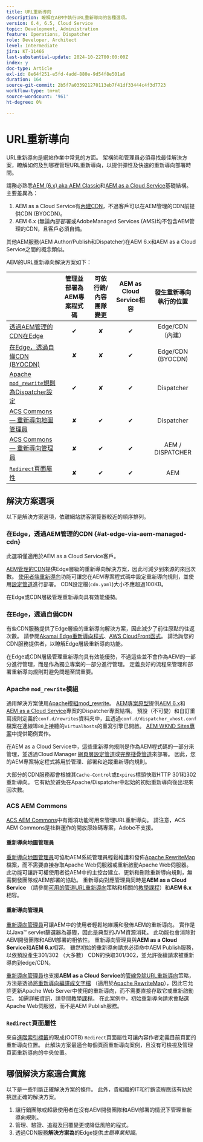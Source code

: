 ```yaml
---
title: URL重新導向
description: 瞭解在AEM中執行URL重新導向的各種選項。
version: 6.4, 6.5, Cloud Service
topic: Development, Administration
feature: Operations, Dispatcher
role: Developer, Architect
level: Intermediate
jira: KT-11466
last-substantial-update: 2024-10-22T00:00:00Z
index: y
doc-type: Article
exl-id: 8e64f251-e5fd-4add-880e-9d54f8e501a6
duration: 164
source-git-commit: 2b5f7a033921270113eb7f41df33444c4f3d7723
workflow-type: tm+mt
source-wordcount: '961'
ht-degree: 0%

---
```


# URL重新導向

URL重新導向是網站作業中常見的方面。 架構師和管理員必須尋找最佳解決方案，瞭解如何及到哪裡管理URL重新導向，以提供彈性及快速的重新導向部署時間。

請務必熟悉[AEM (6.x) aka AEM Classic](https://experienceleague.adobe.com/en/docs/experience-manager-learn/dispatcher-tutorial/chapter-2)和[AEM as a Cloud Service](https://experienceleague.adobe.com/en/docs/experience-manager-cloud-service/content/overview/architecture)基礎結構。 主要差異為：

1. AEM as a Cloud Service有[內建CDN](https://experienceleague.adobe.com/en/docs/experience-manager-cloud-service/content/implementing/content-delivery/cdn)，不過客戶可以在AEM管理的CDN前提供CDN (BYOCDN)。
1. AEM 6.x (無論內部部署或AdobeManaged Services (AMS)均不包含AEM管理的CDN，且客戶必須自備。

其他AEM服務(AEM Author/Publish和Dispatcher)在AEM 6.x和AEM as a Cloud Service之間的概念類似。

AEM的URL重新導向解決方案如下：

|                                                   | 管理並部署為AEM專案程式碼 | 可依行銷/內容團隊變更 | AEM as Cloud Service相容 | 發生重新導向執行的位置 |
|---------------------------------------------------|:-----------------------:|:---------------------:|:---------------------:| :---------------------:|
| [透過AEM管理的CDN在Edge](#at-edge-via-aem-managed-cdn) | ✔ | ✘ | ✔ | Edge/CDN （內建） |
| [在Edge，透過自備CDN (BYOCDN)](#at-edge-via-bring-your-own-cdn) | ✘ | ✘ | ✔ | Edge/CDN (BYOCDN) |
| [Apache `mod_rewrite`規則為Dispatcher設定](#apache-mod_rewrite-module) | ✔ | ✘ | ✔ | Dispatcher |
| [ACS Commons — 重新導向地圖管理員](#redirect-map-manager) | ✘ | ✔ | ✔ | Dispatcher |
| [ACS Commons — 重新導向管理員](#redirect-manager) | ✘ | ✔ | ✔ | AEM / DISPATCHER |
| [ `Redirect`頁面屬性](#the-redirect-page-property) | ✘ | ✔ | ✔ | AEM |


## 解決方案選項

以下是解決方案選項，依離網站訪客瀏覽器較近的順序排列。

### 在Edge，透過AEM管理的CDN {#at-edge-via-aem-managed-cdn}

此選項僅適用於AEM as a Cloud Service客戶。

[AEM管理的CDN](https://experienceleague.adobe.com/en/docs/experience-manager-cloud-service/content/implementing/content-delivery/cdn)提供Edge層級的重新導向解決方案，因此可減少到來源的來回次數。 [使用者端重新導向](https://experienceleague.adobe.com/en/docs/experience-manager-cloud-service/content/implementing/content-delivery/cdn-configuring-traffic#client-side-redirectors)功能可讓您在AEM專案程式碼中設定重新導向規則，並使用[設定管道](https://experienceleague.adobe.com/en/docs/experience-manager-learn/cloud-service/security/traffic-filter-and-waf-rules/how-to-setup#deploy-rules-through-cloud-manager)進行部署。 CDN設定檔(`cdn.yaml`)大小不應超過100KB。

在Edge或CDN層級管理重新導向具有效能優勢。

### 在Edge，透過自備CDN

有些CDN服務提供了Edge層級的重新導向解決方案，因此減少了前往原點的往返次數。 請參閱[Akamai Edge重新導向程式](https://techdocs.akamai.com/cloudlets/docs/what-edge-redirector)、[AWS CloudFront函式](https://docs.aws.amazon.com/AmazonCloudFront/latest/DeveloperGuide/cloudfront-functions.html)。 請洽詢您的CDN服務提供者，以瞭解Edge層級重新導向功能。

在Edge或CDN層級管理重新導向具有效能優勢，不過這些並不會作為AEM的一部分進行管理，而是作為獨立專案的一部分進行管理。 定義良好的流程來管理和部署重新導向規則對避免問題至關重要。


### Apache `mod_rewrite`模組

通用解決方案使用[Apache模組mod_rewrite](https://httpd.apache.org/docs/current/mod/mod_rewrite.html)。 [AEM專案原型](https://github.com/adobe/aem-project-archetype)提供[AEM 6.x](https://github.com/adobe/aem-project-archetype/tree/develop/src/main/archetype/dispatcher.ams#file-structure)和[AEM as a Cloud Service](https://github.com/adobe/aem-project-archetype/tree/develop/src/main/archetype/dispatcher.cloud#file-structure)專案的Dispatcher專案結構。 預設（不可變）和自訂重寫規則定義於`conf.d/rewrites`資料夾中，且透過`conf.d/dispatcher_vhost.conf`檔案在連線埠`80`上接聽的`virtualhosts`的重寫引擎已開啟。 [AEM WKND Sites專案](https://github.com/adobe/aem-guides-wknd/tree/main/dispatcher/src/conf.d/rewrites)中提供範例實作。

在AEM as a Cloud Service中，這些重新導向規則是作為AEM程式碼的一部分來管理，並透過Cloud Manager [網頁層設定管道](https://experienceleague.adobe.com/en/docs/experience-manager-cloud-service/content/implementing/using-cloud-manager/cicd-pipelines/introduction-ci-cd-pipelines)或[完整棧疊管道](https://experienceleague.adobe.com/en/docs/experience-manager-cloud-service/content/implementing/using-cloud-manager/cicd-pipelines/introduction-ci-cd-pipelines)來部署。 因此，您的AEM專案特定程式將用於管理、部署和追蹤重新導向規則。

大部分的CDN服務都會根據其`Cache-Control`或`Expires`標頭快取HTTP 301和302重新導向。 它有助於避免在Apache/Dispatcher中起始的初始重新導向後出現來回次數。


### ACS AEM Commons

[ACS AEM Commons](https://adobe-consulting-services.github.io/acs-aem-commons/)中有兩項功能可用來管理URL重新導向。 請注意，ACS AEM Commons是社群運作的開放原始碼專案，Adobe不支援。

#### 重新導向地圖管理員

[重新導向地圖管理員](https://adobe-consulting-services.github.io/acs-aem-commons/features/redirect-map-manager/index.html)可協助AEM系統管理員輕鬆維護和發佈[Apache RewriteMap](https://httpd.apache.org/docs/2.4/rewrite/rewritemap.html)檔案，而不需要直接存取Apache Web伺服器或重新啟動Apache Web伺服器。 此功能可讓許可權使用者從AEM中的主控台建立、更新和刪除重新導向規則，無需開發團隊或AEM部署的協助。 重新導向對應管理員同時是&#x200B;**AEM as a Cloud Service** （請參閱[可用的管道URL重新導向](https://experienceleague.adobe.com/en/docs/experience-manager-cloud-service/content/implementing/content-delivery/pipeline-free-url-redirects)策略和相關的[教學課程](https://experienceleague.adobe.com/en/docs/experience-manager-learn/foundation/administration/url-redirects-using-pipeline-free-configurations#acs-commons---redirect-map-manager)）和&#x200B;**AEM 6.x**&#x200B;相容。

#### 重新導向管理員

[重新導向管理員](https://adobe-consulting-services.github.io/acs-aem-commons/features/redirect-manager/index.html)可讓AEM中的使用者輕鬆地維護和發佈AEM的重新導向。 實作是以Java™ servlet篩選器為基礎，因此是典型的JVM資源消耗。 此功能也會消除對AEM開發團隊和AEM部署的相依性。 重新導向管理員與&#x200B;**AEM as a Cloud Service**&#x200B;和&#x200B;**AEM 6.x**&#x200B;相容。 雖然初始的重新導向請求必須命中AEM Publish服務，以依預設產生301/302 （大多數） CDN的快取301/302，並允許後續請求被重新導向到edge/CDN。

[重新導向管理員](https://adobe-consulting-services.github.io/acs-aem-commons/features/redirect-manager/index.html)也支援&#x200B;**AEM as a Cloud Service**&#x200B;的[管線免除URL重新導向](https://experienceleague.adobe.com/en/docs/experience-manager-cloud-service/content/implementing/content-delivery/pipeline-free-url-redirects)策略，方法是透過[將重新導向編譯成文字檔](https://adobe-consulting-services.github.io/acs-aem-commons/features/redirect-manager/subpages/rewritemap.html) （適用於[Apache RewriteMap](https://httpd.apache.org/docs/2.4/rewrite/rewritemap.html)），因此它允許更新Apache Web Server中使用的重新導向，而不需要直接存取它或重新啟動它。 如需詳細資訊，請參閱[教學課程](https://experienceleague.adobe.com/en/docs/experience-manager-learn/foundation/administration/url-redirects-using-pipeline-free-configurations#acs-commons---redirect-manager)。
在此案例中，初始重新導向請求會點選Apache Web伺服器，而不是AEM Publish服務。

### `Redirect`頁面屬性

來自[進階索引標籤](https://experienceleague.adobe.com/docs/experience-manager-cloud-service/content/sites/authoring/sites-console/page-properties.html)的現成(OOTB) `Redirect`頁面屬性可讓內容作者定義目前頁面的重新導向位置。 此解決方案最適合每個頁面重新導向案例，且沒有可檢視及管理頁面重新導向的中央位置。

## 哪個解決方案適合實施

以下是一些判斷正確解決方案的條件。 此外，貴組織的IT和行銷流程應該有助於挑選正確的解決方案。

1. 讓行銷團隊或超級使用者在沒有AEM開發團隊和AEM部署的情況下管理重新導向規則。
1. 管理、驗證、追蹤及回覆變更或降低風險的程式。
1. 透過CDN服務&#x200B;**解決方案為**&#x200B;的Edge提供&#x200B;_主題專業知識_。
